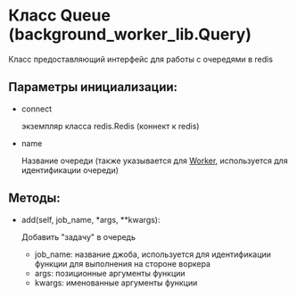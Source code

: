 # Класс Queue (background_worker_lib.Query)
Класс предоставляющий интерфейс для работы с очередями в redis

## Параметры инициализации:
* connect 

     экземпляр класса redis.Redis (коннект к redis)

* name

    Название очереди (также указывается для [Worker](./worker.md), используется для идентификации очереди)

## Методы:
* add(self, job_name, *args, **kwargs):

    Добавить "задачу" в очередь
    * job_name: название джоба, используется для идентификации функции для выполнения на стороне воркера
    * args: позиционные аргументы функции
    * kwargs: именованные аргументы функции
